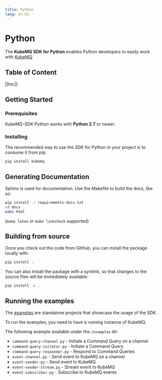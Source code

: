 ```yaml
---
title: Python
lang: en-US
---
```


# Python
The **KubeMQ SDK for Python** enables Python developers to easily work with [KubeMQ](https://kubemq.io/).
## Table of Content
[[toc]]

## Getting Started

### Prerequisites

KubeMQ-SDK-Python works with **Python 2.7** or newer.

### Installing

The recommended way to use the SDK for Python in your project is to consume it from pip.

``` bash
pip install kubemq
```

## Generating Documentation

Sphinx is used for documentation. Use the Makefile to build the docs, like so:

``` bash
pip install -r requirements-docs.txt
cd docs
make html
```
(`make latex` or `make linkcheck` supported)

## Building from source

Once you check out the code from GitHub, you can install the package locally with:

``` bash
pip install .
```

You can also install the package with a symlink,
so that changes to the source files will be immediately available:

``` bash
pip install -e .
```

## Running the examples

The [examples](https://github.com/KubeMQ/Python_SDK/tree/v1.0.0/examples)
are standalone projects that showcase the usage of the SDK.

To run the examples, you need to have a running instance of KubeMQ.

The following example available under the `/examples` dir:

- `command-query-channel.py` - Initiate a Command Query on a channel
- `command-query-initator.py` - Initiate a Command Query
- `command-query-responder.py` - Respond to Command Queries
- `event-channel.py` - Send event to KubeMQ on a channel
- `event-sender.py` - Send event to KubeMQ
- `event-sender-stream.py` - Stream event to KubeMQ
- `event-subscriber.py` - Subscribe to KubeMQ events
